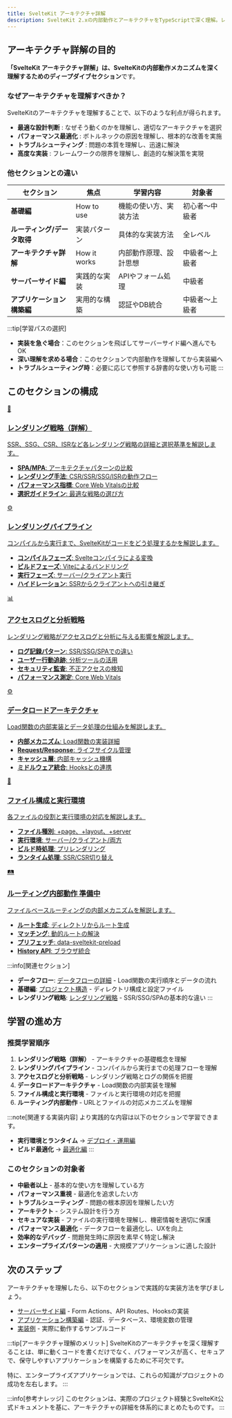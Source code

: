 ```yaml
---
title: SvelteKit アーキテクチャ詳解
description: SvelteKit 2.xの内部動作とアーキテクチャをTypeScriptで深く理解。レンダリングパイプライン、実行環境、ルーティング内部動作、ビルド最適化の完全解説
---
```


<script>
  import { base } from '$app/paths';
</script>

## アーキテクチャ詳解の目的

**「SvelteKit アーキテクチャ詳解」は、SvelteKitの内部動作メカニズムを深く理解するためのディープダイブセクション**です。

### なぜアーキテクチャを理解すべきか？

SvelteKitのアーキテクチャを理解することで、以下のような利点が得られます。

- **最適な設計判断** : なぜそう動くのかを理解し、適切なアーキテクチャを選択
- **パフォーマンス最適化** : ボトルネックの原因を理解し、根本的な改善を実施
- **トラブルシューティング** : 問題の本質を理解し、迅速に解決
- **高度な実装** : フレームワークの限界を理解し、創造的な解決策を実現

### 他セクションとの違い

| セクション | 焦点 | 学習内容 | 対象者 |
|----------|------|---------|-------|
| **基礎編** | How to use | 機能の使い方、実装方法 | 初心者〜中級者 |
| **ルーティング/データ取得** | 実装パターン | 具体的な実装方法 | 全レベル |
| **アーキテクチャ詳解** | How it works | 内部動作原理、設計思想 | 中級者〜上級者 |
| **サーバーサイド編** | 実践的な実装 | APIやフォーム処理 | 中級者 |
| **アプリケーション構築編** | 実用的な構築 | 認証やDB統合 | 中級者〜上級者 |

:::tip[学習パスの選択]
- **実装を急ぐ場合**：このセクションを飛ばしてサーバーサイド編へ進んでもOK
- **深い理解を求める場合**：このセクションで内部動作を理解してから実装編へ
- **トラブルシューティング時**：必要に応じて参照する辞書的な使い方も可能
:::

## このセクションの構成

<div class="grid grid-cols-1 md:grid-cols-2 gap-6 my-8">
  <a href="{base}/sveltekit/architecture/rendering-strategies/" class="flex no-underline group h-full">
    <div class="p-6 border border-gray-2 dark:border-gray-7 rounded-lg shadow-md hover:shadow-lg hover:border-indigo-400 dark:hover:border-indigo-400 transition-all cursor-pointer flex flex-col w-full">
      <div class="text-3xl mb-2">🎯</div>
      <h3 class="font-bold text-lg mb-2 text-indigo-600 dark:text-indigo-400 group-hover:text-indigo-700 dark:group-hover:text-indigo-300 transition-colors">
        レンダリング戦略（詳解）
      </h3>
      <p class="text-sm mb-3 text-gray-7 dark:text-gray-3">SSR、SSG、CSR、ISRなど各レンダリング戦略の詳細と選択基準を解説します。</p>
      <ul class="text-sm text-gray-6 dark:text-gray-4 space-y-1 flex-grow">
        <li><strong>SPA/MPA</strong>: アーキテクチャパターンの比較</li>
        <li><strong>レンダリング手法</strong>: CSR/SSR/SSG/ISRの動作フロー</li>
        <li><strong>パフォーマンス指標</strong>: Core Web Vitalsの比較</li>
        <li><strong>選択ガイドライン</strong>: 最適な戦略の選び方</li>
      </ul>
    </div>
  </a>
  
  <a href="{base}/sveltekit/architecture/rendering-pipeline/" class="flex no-underline group h-full">
    <div class="p-6 border border-gray-2 dark:border-gray-7 rounded-lg shadow-md hover:shadow-lg hover:border-indigo-400 dark:hover:border-indigo-400 transition-all cursor-pointer flex flex-col w-full">
      <div class="text-3xl mb-2">⚙️</div>
      <h3 class="font-bold text-lg mb-2 text-indigo-600 dark:text-indigo-400 group-hover:text-indigo-700 dark:group-hover:text-indigo-300 transition-colors">
        レンダリングパイプライン
      </h3>
      <p class="text-sm mb-3 text-gray-7 dark:text-gray-3">コンパイルから実行まで、SvelteKitがコードをどう処理するかを解説します。</p>
      <ul class="text-sm text-gray-6 dark:text-gray-4 space-y-1 flex-grow">
        <li><strong>コンパイルフェーズ</strong>: Svelteコンパイラによる変換</li>
        <li><strong>ビルドフェーズ</strong>: Viteによるバンドリング</li>
        <li><strong>実行フェーズ</strong>: サーバー/クライアント実行</li>
        <li><strong>ハイドレーション</strong>: SSRからクライアントへの引き継ぎ</li>
      </ul>
    </div>
  </a>
  
  <a href="{base}/sveltekit/architecture/access-logs/" class="flex no-underline group h-full">
    <div class="p-6 border border-gray-2 dark:border-gray-7 rounded-lg shadow-md hover:shadow-lg hover:border-indigo-400 dark:hover:border-indigo-400 transition-all cursor-pointer flex flex-col w-full">
      <div class="text-3xl mb-2">📊</div>
      <h3 class="font-bold text-lg mb-2 text-indigo-600 dark:text-indigo-400 group-hover:text-indigo-700 dark:group-hover:text-indigo-300 transition-colors">
        アクセスログと分析戦略
      </h3>
      <p class="text-sm mb-3 text-gray-7 dark:text-gray-3">レンダリング戦略がアクセスログと分析に与える影響を解説します。</p>
      <ul class="text-sm text-gray-6 dark:text-gray-4 space-y-1 flex-grow">
        <li><strong>ログ記録パターン</strong>: SSR/SSG/SPAでの違い</li>
        <li><strong>ユーザー行動追跡</strong>: 分析ツールの活用</li>
        <li><strong>セキュリティ監査</strong>: 不正アクセスの検知</li>
        <li><strong>パフォーマンス測定</strong>: Core Web Vitals</li>
      </ul>
    </div>
  </a>
  
  <a href="{base}/sveltekit/architecture/data-loading/" class="flex no-underline group h-full">
    <div class="p-6 border border-gray-2 dark:border-gray-7 rounded-lg shadow-md hover:shadow-lg hover:border-indigo-400 dark:hover:border-indigo-400 transition-all cursor-pointer flex flex-col w-full">
      <div class="text-3xl mb-2">⚙️</div>
      <h3 class="font-bold text-lg mb-2 text-indigo-600 dark:text-indigo-400 group-hover:text-indigo-700 dark:group-hover:text-indigo-300 transition-colors">
        データロードアーキテクチャ
      </h3>
      <p class="text-sm mb-3 text-gray-7 dark:text-gray-3">Load関数の内部実装とデータ処理の仕組みを解説します。</p>
      <ul class="text-sm text-gray-6 dark:text-gray-4 space-y-1 flex-grow">
        <li><strong>内部メカニズム</strong>: Load関数の実装詳細</li>
        <li><strong>Request/Response</strong>: ライフサイクル管理</li>
        <li><strong>キャッシュ層</strong>: 内部キャッシュ機構</li>
        <li><strong>ミドルウェア統合</strong>: Hooksとの連携</li>
      </ul>
    </div>
  </a>
  
  <a href="{base}/sveltekit/architecture/file-structure/" class="flex no-underline group h-full">
    <div class="p-6 border border-gray-2 dark:border-gray-7 rounded-lg shadow-md hover:shadow-lg hover:border-indigo-400 dark:hover:border-indigo-400 transition-all cursor-pointer flex flex-col w-full">
      <div class="text-3xl mb-2">📁</div>
      <h3 class="font-bold text-lg mb-2 text-indigo-600 dark:text-indigo-400 group-hover:text-indigo-700 dark:group-hover:text-indigo-300 transition-colors">
        ファイル構成と実行環境
      </h3>
      <p class="text-sm mb-3 text-gray-7 dark:text-gray-3">各ファイルの役割と実行環境の対応を解説します。</p>
      <ul class="text-sm text-gray-6 dark:text-gray-4 space-y-1 flex-grow">
        <li><strong>ファイル種別</strong>: +page、+layout、+server</li>
        <li><strong>実行環境</strong>: サーバー/クライアント/両方</li>
        <li><strong>ビルド時処理</strong>: プリレンダリング</li>
        <li><strong>ランタイム処理</strong>: SSR/CSR切り替え</li>
      </ul>
    </div>
  </a>
  
  <a href="{base}/sveltekit/architecture/routing-internals/" class="flex no-underline group h-full">
    <div class="p-6 border border-gray-2 dark:border-gray-7 rounded-lg shadow-md hover:shadow-lg hover:border-indigo-400 dark:hover:border-indigo-400 transition-all cursor-pointer flex flex-col w-full">
      <div class="text-3xl mb-2">🛤️</div>
      <h3 class="font-bold text-lg mb-2 text-indigo-600 dark:text-indigo-400 group-hover:text-indigo-700 dark:group-hover:text-indigo-300 transition-colors">
        ルーティング内部動作
        <span class="ml-2 text-xs bg-yellow-600 text-white px-2 py-1 rounded">準備中</span>
      </h3>
      <p class="text-sm mb-3 text-gray-7 dark:text-gray-3">ファイルベースルーティングの内部メカニズムを解説します。</p>
      <ul class="text-sm text-gray-6 dark:text-gray-4 space-y-1 flex-grow">
        <li><strong>ルート生成</strong>: ディレクトリからルート生成</li>
        <li><strong>マッチング</strong>: 動的ルートの解決</li>
        <li><strong>プリフェッチ</strong>: data-sveltekit-preload</li>
        <li><strong>History API</strong>: ブラウザ統合</li>
      </ul>
    </div>
  </a>
</div>

:::info[関連セクション]
- **データフロー**: [データフローの詳細]({base}/sveltekit/data-loading/flow/) - Load関数の実行順序とデータの流れ
- **基礎編**: [プロジェクト構造]({base}/sveltekit/basics/project-structure/) - ディレクトリ構成と設定ファイル
- **レンダリング戦略**: [レンダリング戦略]({base}/sveltekit/basics/rendering-strategies/) - SSR/SSG/SPAの基本的な違い
:::

## 学習の進め方

### 推奨学習順序

1. **レンダリング戦略（詳解）** - アーキテクチャの基礎概念を理解
2. **レンダリングパイプライン** - コンパイルから実行までの処理フローを理解
3. **アクセスログと分析戦略** - レンダリング戦略とログの関係を把握
4. **データロードアーキテクチャ** - Load関数の内部実装を理解
5. **ファイル構成と実行環境** - ファイルと実行環境の対応を把握
6. **ルーティング内部動作** - URLとファイルの対応メカニズムを理解

:::note[関連する実装内容]
より実践的な内容は以下のセクションで学習できます。
- **実行環境とランタイム** → [デプロイ・運用編]({base}/sveltekit/deployment/execution-environments/)
- **ビルド最適化** → [最適化編]({base}/sveltekit/optimization/build-optimization/)
:::

### このセクションの対象者

- **中級者以上** - 基本的な使い方を理解している方
- **パフォーマンス重視** - 最適化を追求したい方
- **トラブルシューティング** - 問題の根本原因を理解したい方
- **アーキテクト** - システム設計を行う方
- **セキュアな実装** - ファイルの実行環境を理解し、機密情報を適切に保護
- **パフォーマンス最適化** - データフローを最適化し、UXを向上
- **効率的なデバッグ** - 問題発生時に原因を素早く特定し解決
- **エンタープライズパターンの適用** - 大規模アプリケーションに適した設計

## 次のステップ

アーキテクチャを理解したら、以下のセクションで実践的な実装方法を学びましょう。

- [サーバーサイド編]({base}/sveltekit/server/) - Form Actions、API Routes、Hooksの実装
- [アプリケーション構築編]({base}/sveltekit/application/) - 認証、データベース、環境変数の管理
- [実装例]({base}/examples/) - 実際に動作するサンプルコード

:::tip[アーキテクチャ理解のメリット]
SvelteKitのアーキテクチャを深く理解することは、単に動くコードを書くだけでなく、パフォーマンスが高く、セキュアで、保守しやすいアプリケーションを構築するために不可欠です。

特に、エンタープライズアプリケーションでは、これらの知識がプロジェクトの成功を左右します。
:::

:::info[参考ナレッジ]
このセクションは、実際のプロジェクト経験とSvelteKit公式ドキュメントを基に、アーキテクチャの詳細を体系的にまとめたものです。
:::

